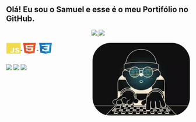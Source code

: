 ## Olá! Eu sou o Samuel e esse é o meu Portifólio no GitHub. 
<div align="center">
  <a href="https://github.com/Samuel-GMartins">
  <img height="150em" src="https://github-readme-stats.vercel.app/api?username=Samuel-GMartins&show_icons=true&theme=dracula&include_all_commits=true&count_private=true"/>
  <img height="150em" src="https://github-readme-stats.vercel.app/api/top-langs/?username=Samuel-GMartins&layout=compact&langs_count=7&theme=dracula"/>
</div>
<div style="display: inline_block"><br>
  <img align="center" alt="Sam-Js" height="30" width="40" src="https://raw.githubusercontent.com/devicons/devicon/master/icons/javascript/javascript-plain.svg">
  <img align="center" alt="Sam-HTML" height="30" width="40" src="https://raw.githubusercontent.com/devicons/devicon/master/icons/html5/html5-original.svg">
  <img align="center" alt="Sam-CSS" height="30" width="40" src="https://raw.githubusercontent.com/devicons/devicon/master/icons/css3/css3-original.svg">
  <img align="right" alt="Sam-pic" height="200" style="border-radius:50px;" src="https://github.com/Samuel-GMartins/Samuel-GMartins/blob/main/hack.gif">
</div>
  
  ##
  
<div> 
  <a href="https://www.instagram.com/sgmartinss/" target="_blank"><img src="https://img.shields.io/badge/-Instagram-%23E4405F?style=for-the-badge&logo=instagram&logoColor=white" target="_blank"></a> 
  <a href = "mailto:sa.samuelmartins@gmail.com"><img src="https://img.shields.io/badge/-Gmail-%23333?style=for-the-badge&logo=gmail&logoColor=white" target="_blank"></a>
  <a href="https://www.linkedin.com/in/sgmartinss/" target="_blank"><img src="https://img.shields.io/badge/-LinkedIn-%230077B5?style=for-the-badge&logo=linkedin&logoColor=white" target="_blank"></a> 

